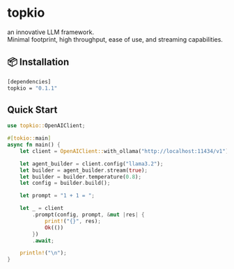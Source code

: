 # topkio

an innovative LLM framework.  
Minimal footprint, high throughput, ease of use, and streaming capabilities.


## 📦 Installation

```bash
[dependencies]
topkio = "0.1.1"
```

## Quick Start
```rust
use topkio::OpenAIClient;

#[tokio::main]
async fn main() {
    let client = OpenAIClient::with_ollama("http://localhost:11434/v1");

    let agent_builder = client.config("llama3.2");
    let builder = agent_builder.stream(true);
    let builder = builder.temperature(0.8);
    let config = builder.build();

    let prompt = "1 + 1 = ";

    let _ = client
        .prompt(config, prompt, &mut |res| {
            print!("{}", res);
            Ok(())
        })
        .await;

    println!("\n");
}
```